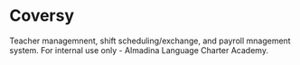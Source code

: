 # Coversy

Teacher managemnent, shift scheduling/exchange, and payroll mnagement system.
For internal use only - Almadina Language Charter Academy.
